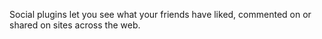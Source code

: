 Social plugins let you see what your friends have liked, commented on or shared on sites across the web.